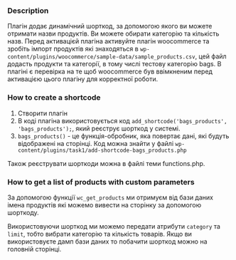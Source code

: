 ### Description

Плагін додає динамічний шорткод, за допомогою якого ви можете отримати назви продуктів. Ви можете обирати категорію та кількість назв. Перед активацієй плагіна активуйте плагін woocommerce та зробіть імпорт продуктів які знаходяться в `wp-content/plugins/woocommerce/sample-data/sample_products.csv`, цей файл додасть продукти та категорії, в тому числі тестову категорію bags. В плагіні є перевірка на те щоб woocommerce був ввімкненим перед активацією цього плагіну для корректної роботи.

### How to create a shortcode

1. Створити плагін
2. В коді плагіна використовується код
   `add_shortcode('bags_products', 'bags_products');`, який реєструє шорткод у системі.
3. `bags_products()` - це функція-обробник, яка повертає дані, які будуть відображені на сторінці. Код можна знайти у файлі `wp-content/plugins/task1/add-shortcode-bags_products.php`

Також реєструвати шорткоди можна в файлі теми functions.php.


### How to get a list of products with custom parameters
За допомогою функції `wc_get_products` ми отримуєм від бази даних імена продуктів які можемо вивести на сторінку за допомогою шорткоду.

Використовуючи шорткод ми можемо передати атрибути `category` та `limit`, тобто вибрати категорію та кількість товарів. Якщо ви використовуєте дамп бази даних то побачити шорткод можно на головній сторінці.